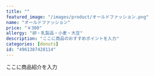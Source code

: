 ```yaml
---
title: ""
featured_image: "/images/product/オールドファッション.png"
name: "オールドファッション"
price: "￥300"
allergy: "卵・乳製品・小麦・大豆"
description: "ここに商品のおすすめポイントを入力"
categories: [donuts]
id: "4961387428114"
---
```


ここに商品紹介を入力
